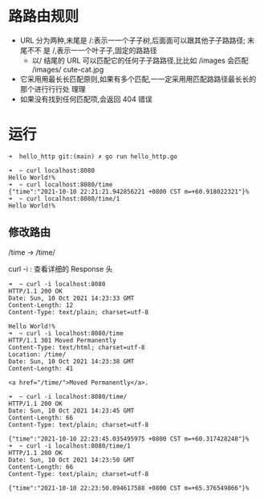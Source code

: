 # 路路由规则
- URL 分为两种,末尾是 /:表示一一个子子树,后面面可以跟其他子子路路径; 末尾不不
是 /,表示一一个叶子子,固定的路路径
  - 以/ 结尾的 URL 可以匹配它的任何子子路路径,比比如 /images 会匹配 /images/
cute-cat.jpg
- 它采用用最⻓长匹配原则,如果有多个匹配,一一定采用用匹配路路径最⻓长的那个进行行行处
理理
- 如果没有找到任何匹配项,会返回 404 错误
# 运行
```
➜  hello_http git:(main) ✗ go run hello_http.go

➜  ~ curl localhost:8080
Hello World!%                                                 
➜  ~ curl localhost:8080/time
{"time":"2021-10-10 22:21:21.942856221 +0800 CST m=+60.918022321"}%                                                                                                                                                
➜  ~ curl localhost:8080/time/1
Hello World!%  
```
## 修改路由
/time -> /time/

curl -i : 查看详细的 Response 头
```
➜  ~ curl -i localhost:8080       
HTTP/1.1 200 OK
Date: Sun, 10 Oct 2021 14:23:33 GMT
Content-Length: 12
Content-Type: text/plain; charset=utf-8

Hello World!%                                                                                                                                                                                                      ➜  ~ curl -i localhost:8080/time
HTTP/1.1 301 Moved Permanently
Content-Type: text/html; charset=utf-8
Location: /time/
Date: Sun, 10 Oct 2021 14:23:38 GMT
Content-Length: 41

<a href="/time/">Moved Permanently</a>.

➜  ~ curl -i localhost:8080/time/
HTTP/1.1 200 OK
Date: Sun, 10 Oct 2021 14:23:45 GMT
Content-Length: 66
Content-Type: text/plain; charset=utf-8

{"time":"2021-10-10 22:23:45.035495975 +0800 CST m=+60.317428248"}%                                                                                                                                                ➜  ~ curl -i localhost:8080/time/1
HTTP/1.1 200 OK
Date: Sun, 10 Oct 2021 14:23:50 GMT
Content-Length: 66
Content-Type: text/plain; charset=utf-8

{"time":"2021-10-10 22:23:50.094617588 +0800 CST m=+65.376549866"}%  
```

